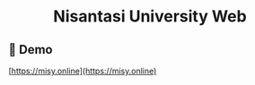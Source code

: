 <h1 align="center" id="title">Nisantasi University Web</h1>

<h2>🚀 Demo</h2>

[https://misy.online](https://misy.online)
